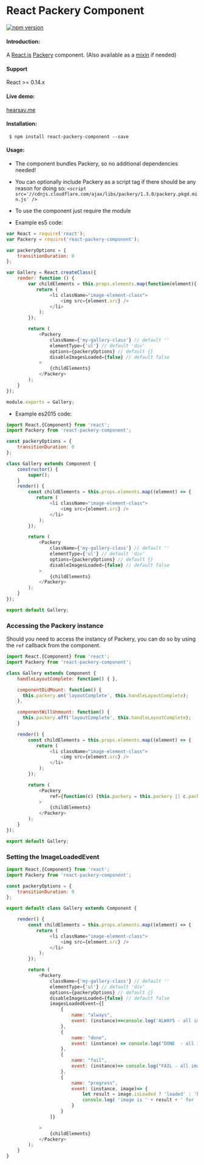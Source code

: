React Packery Component
=======================

[![npm version](https://badge.fury.io/js/react-packery-component.svg)](http://badge.fury.io/js/react-packery-component)

#### Introduction:
A [React.js](https://facebook.github.io/react/) [Packery](http://packery.metafizzy.co/) component. (Also available as a [mixin](https://github.com/eiriklv/react-packery-mixin) if needed)

#### Support
React >= 0.14.x

#### Live demo:
[hearsay.me](http://www.hearsay.me)

#### Installation:
` $ npm install react-packery-component --save`

#### Usage:

* The component bundles Packery, so no additional dependencies needed!
* You can optionally include Packery as a script tag if there should be any reason for doing so:
`<script src='//cdnjs.cloudflare.com/ajax/libs/packery/1.3.0/packery.pkgd.min.js' />`

* To use the component just require the module
* Example es5 code:

```js
var React = require('react');
var Packery = require('react-packery-component');

var packeryOptions = {
    transitionDuration: 0
};

var Gallery = React.createClass({
    render: function () {
        var childElements = this.props.elements.map(function(element){
           return (
                <li className="image-element-class">
                    <img src={element.src} />
                </li>
            );
        });

        return (
            <Packery
                className={'my-gallery-class'} // default ''
                elementType={'ul'} // default 'div'
                options={packeryOptions} // default {}
                disableImagesLoaded={false} // default false
            >
                {childElements}
            </Packery>
        );
    }
});

module.exports = Gallery;
```
* Example es2015 code:

```js
import React,{Component} from 'react';
import Packery from 'react-packery-component';

const packeryOptions = {
    transitionDuration: 0
};

class Gallery extends Component {
    constructor() {
        super();
    }
    render() {
        const childElements = this.props.elements.map((element) => {
           return (
                <li className="image-element-class">
                    <img src={element.src} />
                </li>
            );
        });

        return (
            <Packery
                className={'my-gallery-class'} // default ''
                elementType={'ul'} // default 'div'
                options={packeryOptions} // default {}
                disableImagesLoaded={false} // default false
            >
                {childElements}
            </Packery>
        );
    }
});

export default Gallery;
```

### Accessing the Packery instance

Should you need to access the instancy of Packery, you can do so by using the `ref` callback from the component.

```js
import React,{Component} from 'react';
import Packery from 'react-packery-component';

class Gallery extends Component {
    handleLayoutComplete: function() { },

    componentDidMount: function() {
      this.packery.on('layoutComplete', this.handleLayoutComplete);
    },

    componentWillUnmount: function() {
      this.packery.off('layoutComplete', this.handleLayoutComplete);
    }

    render() {
        const childElements = this.props.elements.map((element) => {
           return (
                <li className="image-element-class">
                    <img src={element.src} />
                </li>
            );
        });

        return (
            <Packery
                ref={function(c) {this.packery = this.packery || c.packery;}.bind(this)}
            >
                {childElements}
            </Packery>
        );
    }
});

export default Gallery;
```

### Setting the ImageLoadedEvent 

```js
import React,{Component} from 'react';
import Packery from 'react-packery-component';

const packeryOptions = {
    transitionDuration: 0
};

export default class Gallery extends Component {

    render() {
        const childElements = this.props.elements.map((element) => {
           return (
                <li className="image-element-class">
                    <img src={element.src} />
                </li>
            );
        });

        return (
            <Packery
                className={'my-gallery-class'} // default ''
                elementType={'ul'} // default 'div'
                options={packeryOptions} // default {}
                disableImagesLoaded={false} // default false
                imagesLoadedEvent={[
                    {
                        name: "always",
                        event: (instance)=>console.log('ALWAYS - all images have been loaded')
                    },
                    {
                        name: "done",
                        event: (instance) => console.log("DONE  - all images have been successfully loaded") 
                    },
                    {
                        name: "fail",
                        event: (instance)=> console.log("FAIL - all images loaded, at least one is broken")
                    },
                    {
                        name: "progress",
                        event: (instance, image)=> {
                            let result = image.isLoaded ? 'loaded' : 'broken';
                            console.log( 'image is ' + result + ' for ' + image.img.src );
                        }
                    }
                ]}

            >
                {childElements}
            </Packery>
        );
    }
}

```